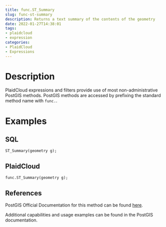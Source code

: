 ```yaml
---
title: func.ST_Summary
slug: func-st-summary
description: Returns a text summary of the contents of the geometry
date: 2022-01-27T14:38:01
tags:
- plaidcloud
- expression
categories:
- PlaidCloud
- Expressions
---
```



# Description


PlaidCloud expressions and filters provide use of most non-administrative PostGIS methods. PostGIS methods are accessed by prefixing the standard method name with `func.`.



# Examples


## SQL



```
ST_Summary(geometry g);
```


## PlaidCloud



```
func.ST_Summary(geometry g);
```


## References


PostGIS Official Documentation for this method can be found [here](https://postgis.net/docs/manual-3.1/ST_Summary.html).



Additional capabilities and usage examples can be found in the PostGIS documentation.

